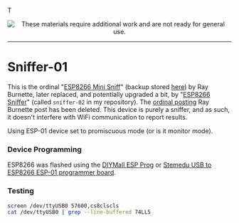 
T<!--
Maintainer:   jeffskinnerbox@yahoo.com / www.jeffskinnerbox.me
Version:      0.0.1
-->


<div align="center">
<img src="http://www.foxbyrd.com/wp-content/uploads/2018/02/file-4.jpg" title="These materials require additional work and are not ready for general use." align="center">
</div>


-----


# Sniffer-01
This is the ordinal "[ESP8266 Mini Sniff][01]" (backup stored [here][06]) by Ray Burnette,
later replaced, and potentially upgraded a bit, by "[ESP8266 Sniffer][02]"
(called `sniffer-02` in my repository).
The [ordinal posting][03] Ray Burnette post has been deleted.
This device is purely a sniffer, and as such,
it doesn't interfere with WiFi communication to report results.

Using ESP-01 device set to promiscuous mode (or is it monitor mode).

### Device Programming
ESP8266 was flashed using the [DIYMall ESP Prog][04] or
[Stemedu USB to ESP8266 ESP-01 programmer board][05].

### Testing
```bash
screen /dev/ttyUSB0 57600,cs8clscls
cat /dev/ttyUSB0 | grep --line-buffered 74LL5
```



[01]:https://forum.arduino.cc/t/esp8266-mini-sniff/459923
[02]:https://www.hackster.io/kosme/esp8266-sniffer-9e4770
[03]:https://www.hackster.io/rayburne/esp8266-mini-sniff-f6b93a
[04]:http://www.diymalls.com/USB-to-ESP8266-Wifi-Programmer-Adapter-CH340C
[05]:https://www.amazon.com/gp/product/B08QMMGZLB
[06]:https://github.com/witussk/wifi-sniffer-burnette-backup

